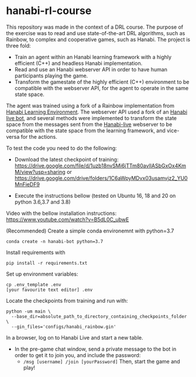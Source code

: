 # hanabi-rl-course

This repository was made in the context of a DRL course. The purpose of the exercise was to read and use state-of-the-art DRL algorithms, such as Rainbow, to complex and cooperative games, such as Hanabi. 
The project is three fold:
- Train an agent within an Hanabi learning framework with a highly efficient (C++) and headless Hanabi implementation.
- Read and use an Hanabi webserver API in order to have human participants playing the game.
- Transform the gamestate of the highly efficient (C++) environment to be compatible with the webserver API, for the agent to operate in the same state space.

The agent was trained using a fork of a Rainbow implementation from [Hanabi Learning Environment](https://github.com/DanielLSM/hanabi-learning-environment). The webserver API used a fork of an [Hanabi live bot](https://github.com/sarahgillet/hanabi-live-bot), and several methods were implemented to transform the state space from the messages sent from the [Hanabi-live](https://hanabi.live/) webserver to be compatible with the state space from the learning framework, and vice-versa for the actions.

To test the code you need to do the following:
- Download the latest checkpoint of training: 
https://drive.google.com/file/d/1uzb18nvSMi6jTTm80avlIASbGxOx4KmM/view?usp=sharing
or
https://drive.google.com/drive/folders/1C6aWpyMDvx03usamvjz2_YU0MnFieDF9

- Execute the instructions bellow (tested on Ubuntu 16, 18 and 20 on python 3.6,3.7 and 3.8)

Video with the bellow installation instructions: https://www.youtube.com/watch?v=B5dL0C_ubwE

(Recommended) Create a simple conda environemnt with python=3.7
```
conda create -n hanabi-bot python=3.7
```

Install requirements with
```
pip install -r requirements.txt
```

Set up environment variables:
 ```
 cp .env_template .env
 [your favourite text editor] .env
 ```

Locate the checkpoints from training and run with:
```
python -um main \
  --base_dir=absolute_path_to_directory_containing_checkpoints_folder \
  --gin_files='configs/hanabi_rainbow.gin'
```
In a browser, log on to Hanabi Live and start a new table.
* In the pre-game chat window, send a private message to the bot in order to get it to join you, and include the password:
  * `/msg [username] /join [yourPassword]`
Then, start the game and play!
